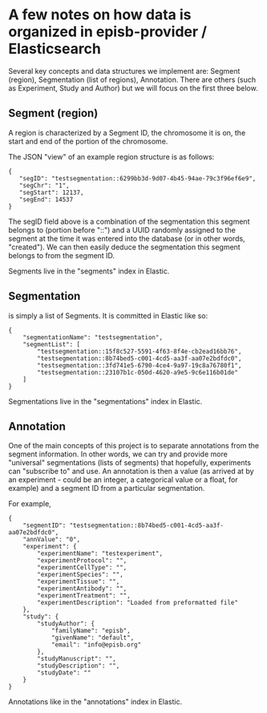 # A few notes on how data is organized in episb-provider / Elasticsearch #

Several key concepts and data structures we implement are: Segment (region), Segmentation (list of regions), Annotation. There are others (such as Experiment, Study and Author) but we will focus on the first three below.

## Segment (region) ##

A region is characterized by a Segment ID, the chromosome it is on, the start and end of the portion of the chromosome.

The JSON "view" of an example region structure is as follows:

```
{
   "segID": "testsegmentation::6299bb3d-9d07-4b45-94ae-79c3f96ef6e9",
   "segChr": "1",
   "segStart": 12137,
   "segEnd": 14537
}
```

The segID field above is a combination of the segmentation this segment belongs to (portion before "::") and a UUID randomly assigned to the segment at the time it was entered into the database (or in other words, "created"). We can then easily deduce the segmentation this segment belongs to from the segment ID.

Segments live in the "segments" index in Elastic.

## Segmentation ##

is simply a list of Segments. It is committed in Elastic like so:

```
{
    "segmentationName": "testsegmentation",
    "segmentList": [
        "testsegmentation::15f8c527-5591-4f63-8f4e-cb2ead16bb76",
        "testsegmentation::8b74bed5-c001-4cd5-aa3f-aa07e2bdfdc0",
        "testsegmentation::3fd741e5-6790-4ce4-9a97-19c8a76780f1",
        "testsegmentation::23107b1c-050d-4620-a9e5-9c6e116b01de"
    ]
}
```

Segmentations live in the "segmentations" index in Elastic.

## Annotation ##

One of the main concepts of this project is to separate annotations from the segment information. In other words, we can try and provide more "universal" segmentations (lists of segments) that hopefully, experiments can "subscribe to" and use. An annotation is then a value (as arrived at by an experiment - could be an integer, a categorical value or a float, for example) and a segment ID from a particular segmentation.

For example,

```
{
    "segmentID": "testsegmentation::8b74bed5-c001-4cd5-aa3f-aa07e2bdfdc0",
    "annValue": "0",
    "experiment": {
        "experimentName": "testexperiment",
        "experimentProtocol": "",
        "experimentCellType": "",
        "experimentSpecies": "",
        "experimentTissue": "",
        "experimentAntibody": "",
        "experimentTreatment": "",
        "experimentDescription": "Loaded from preformatted file"
    },
    "study": {
        "studyAuthor": {
            "familyName": "episb",
            "givenName": "default",
            "email": "info@episb.org"
        },
        "studyManuscript": "",
        "studyDescription": "",
        "studyDate": ""
    }
}
```

Annotations like in the "annotations" index in Elastic.
